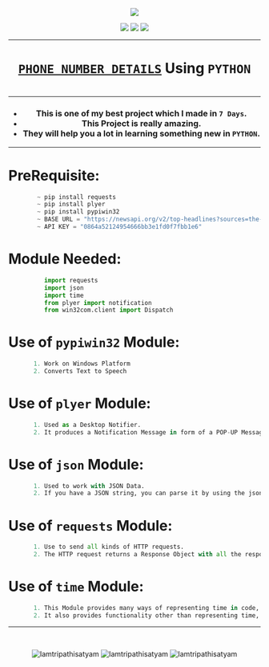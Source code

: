 <p align="center">
<img src="https://icons.iconarchive.com/icons/custom-icon-design/flatastic-2/128/memory-card-icon.png" />
</p>

<p align="center">
<img src="https://forthebadge.com/images/badges/for-you.svg" />
<img src="http://ForTheBadge.com/images/badges/made-with-python.svg" />
<img src="https://forthebadge.com/images/badges/built-by-developers.svg" />
</p>

_______________________________
### <h1 align="center"><a href="https://github.com/Iamtripathisatyam/Phone_Number_Info/blob/main/Phone_Number_Info.py">**`PHONE NUMBER DETAILS`**</a> Using `PYTHON`<h1/>
_______________________________

<h3 align="center">
  
- This is one of my best project which I made in `7 Days`.
- This Project is really amazing.
- They will help you a lot in learning something new in `PYTHON`.

</h3>

_______________________________

# PreRequisite:
```python
        ~ pip install requests
        ~ pip install plyer
        ~ pip install pypiwin32
        ~ BASE URL = "https://newsapi.org/v2/top-headlines?sources=the-times-of-india"
        ~ API KEY = "0864a52124954666bb3e1fd0f7fbb1e6"
```             

# Module Needed:
```python 
          import requests
          import json
          import time
          from plyer import notification
          from win32com.client import Dispatch
```
# Use of **`pypiwin32`** Module:
```python
       1. Work on Windows Platform
       2. Converts Text to Speech
```
# Use of **`plyer`** Module:
```python
       1. Used as a Desktop Notifier. 
       2. It produces a Notification Message in form of a POP-UP Message on Desktop.
```
# Use of **`json`** Module:
```python
       1. Used to work with JSON Data. 
       2. If you have a JSON string, you can parse it by using the json.loads() method.
```
# Use of **`requests`** Module:
```python
       1. Use to send all kinds of HTTP requests. 
       2. The HTTP request returns a Response Object with all the response data (content, encoding, status, etc).
```
# Use of **`time`** Module:
```python
       1. This Module provides many ways of representing time in code, such as objects, numbers, and strings. 
       2. It also provides functionality other than representing time, like waiting during code execution and measuring the efficiency of your code.
```
_________________________________

<br/>
<p align="center">
<img src="https://badges.pufler.dev/visits/Iamtripathisatyam/Phone_Number_Info?style=for-the-badge&logo=github&logoColor=yellow" alt=Iamtripathisatyam />
<img src="https://badges.pufler.dev/updated/Iamtripathisatyam/Phone_Number_Info?style=for-the-badge&logo=github&logoColor=yellow" alt=Iamtripathisatyam />
<img src="https://badges.pufler.dev/created/Iamtripathisatyam/Phone_Number_Info?style=for-the-badge&logo=github&logoColor=yellow" alt=Iamtripathisatyam />
</p>
